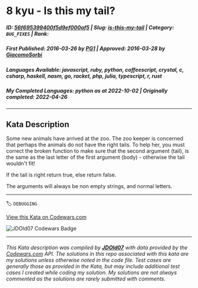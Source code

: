 # 8 kyu - Is this my tail?

##### **ID**: [56f695399400f5d9ef000af5](https://www.codewars.com/kata/56f695399400f5d9ef000af5) | **Slug**: [is-this-my-tail](https://www.codewars.com/kata/56f695399400f5d9ef000af5) | **Category**: `BUG_FIXES` | **Rank**: <span style="color:white">8 kyu</span>

##### **First Published**: 2016-03-26 ***by*** [PG1](https://www.codewars.com/users/PG1) | **Approved**: 2016-03-28 ***by*** [GiacomoSorbi](https://www.codewars.com/users/GiacomoSorbi)

##### **Languages Available**: javascript, ruby, python, coffeescript, crystal, c, csharp, haskell, nasm, go, racket, php, julia, typescript, r, rust

##### **My Completed Languages**: python ***as at*** 2022-10-02 | **Originally completed**: 2022-04-26

---

## Kata Description


Some new animals have arrived at the zoo. The zoo keeper is concerned that perhaps the animals do not have the right tails. To help her, you must correct the broken function to make sure that the second argument (tail), is the same as the last letter of the first argument (body) - otherwise the tail wouldn't fit!



If the tail is right return true, else return false.



The arguments will always be non empty strings, and normal letters.



---


🏷 `DEBUGGING`


[View this Kata on Codewars.com](https://www.codewars.com/kata/56f695399400f5d9ef000af5)

![](https://www.codewars.com/users/jdold07/badges/large "JDOld07 Codewars Badge")

---

###### *This Kata description was compiled by [**JDOld07**](https://tpstech.dev) with data provided by the [Codewars.com](https://www.codewars.com) API.  The solutions in this repo associated with this kata are my solutions unless otherwise noted in the code file.  Test cases are generally those as provided in the Kata, but may include additional test cases I created while coding my solution.  My solutions are not always commented as the solutions are rarely submitted with comments.*
